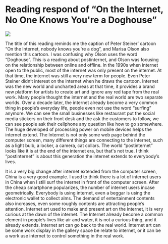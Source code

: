 # Reading respond of “On the Internet, No One Knows You're a Doghouse”

![](http://images.e-flux-systems.com/dog.jpg,1440)

The title of this reading reminds me the caption of Peter Steiner’ cartoon “On the Internet, nobody knows you're a dog”, and Marisa Olson also mention this cartoon.  I was confusing why Olson uses the word “Doghouse”. This is a reading about postinternet, and Olson was focusing on the relationship between online and offline. In the 1990s when internet open to the public, most of the internet was only present on the internet. At that time, the internet was still a very new term for people. Even Peter Steiner didn’t interest on the internet when he draws the cartoon. Internet was the new world and uncharted areas at that time, it provides a brand new platform for artists to create art and ignore any red tape from the real work. Many people thought the internet and the real world are two separate worlds. Over a decade later, the internet already become a very common thing in people’s everyday life, people even not use the word “surfing” anymore.   We can see the small businesses like restaurant put the social media stickers on their front desk and the ask the customers to follow, we can see people ask their cellphone any question like how to go somewhere. The huge developed of processing power on mobile devices helps the internet extend. The Internet is not only some web page behind the computer screen, many different things are connecting to the internet, such as a light bulb, a locker, a camera, cat collars. The world “postinternet” looks like it is at the end of the internet era, but that's not true.  I think “postinternet” is about this generation the internet extends to everybody’s lives.

It is a very big change after internet extended from the computer screen, China is a very good example. I used to think there is a lot of internet users in China when I still surf the internet in front of the computer screen. After the cheap smartphone popularizes, the number of internet users incase geometrically. Everybody is using internet, even a beggar is using the electronic wallet to collect alms. The demand of entertainment contents also increases, even some roughly contents are attracting people’s attention. Internet art used to make and present art on the internet, it is very curious at the dawn of the internet. The Internet already become a common element in people’s lives like air and water, it is not a curious thing, and it already extends. Internet art can go back to the real world. Internet art can be some work display in the gallery space be relate to internet, or it can be a work use internet to control something in the real work.
